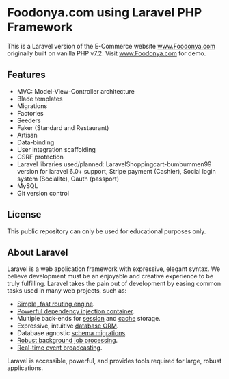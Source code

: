 # Foodonya.com using Laravel PHP Framework
This is a Laravel version of the E-Commerce website www.Foodonya.com originally built on vanilla PHP v7.2. Visit www.Foodonya.com for demo.

## Features
* MVC: Model-View-Controller architecture
* Blade templates
* Migrations
* Factories
* Seeders
* Faker (Standard and Restaurant)
* Artisan
* Data-binding
* User integration scaffolding
* CSRF protection
* Laravel libraries used/planned: LaravelShoppingcart-bumbummen99 version for laravel 6.0+ support, Stripe payment (Cashier), Social login system (Socialite), Oauth (passport)
* MySQL
* Git version control


## License
This public repository can only be used for educational purposes only.

## About Laravel

Laravel is a web application framework with expressive, elegant syntax. We believe development must be an enjoyable and creative experience to be truly fulfilling. Laravel takes the pain out of development by easing common tasks used in many web projects, such as:

- [Simple, fast routing engine](https://laravel.com/docs/routing).
- [Powerful dependency injection container](https://laravel.com/docs/container).
- Multiple back-ends for [session](https://laravel.com/docs/session) and [cache](https://laravel.com/docs/cache) storage.
- Expressive, intuitive [database ORM](https://laravel.com/docs/eloquent).
- Database agnostic [schema migrations](https://laravel.com/docs/migrations).
- [Robust background job processing](https://laravel.com/docs/queues).
- [Real-time event broadcasting](https://laravel.com/docs/broadcasting).

Laravel is accessible, powerful, and provides tools required for large, robust applications.
